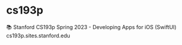 # cs193p
📚 Stanford CS193p Spring 2023 - Developing Apps for iOS (SwiftUI)  cs193p.sites.stanford.edu
